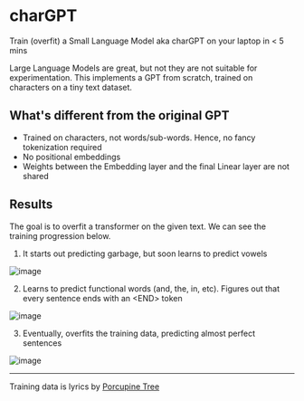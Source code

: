 # charGPT
Train (overfit) a Small Language Model aka charGPT on your laptop in < 5 mins

Large Language Models are great, but not they are not suitable for experimentation. This implements a GPT from scratch, trained on characters on a tiny text dataset. 

## What's different from the original GPT
- Trained on characters, not words/sub-words. Hence, no fancy tokenization required
- No positional embeddings
- Weights between the Embedding layer and the final Linear layer are not shared

## Results
The goal is to overfit a transformer on the given text. We can see the training progression below.

1. It starts out predicting garbage, but soon learns to predict vowels

![image](https://user-images.githubusercontent.com/22069467/228154682-4f39a9f9-0f53-4b4d-a077-16616b9903dd.png)

2. Learns to predict functional words (and, the, in, etc). Figures out that every sentence ends with an \<END\> token

![image](https://user-images.githubusercontent.com/22069467/228156181-b5a763f6-8f3f-4d20-95ac-7b1a9501a41d.png)

3. Eventually, overfits the training data, predicting almost perfect sentences

![image](https://user-images.githubusercontent.com/22069467/228156820-eaeea21f-4779-4686-ba27-543f5a3ee9c5.png)

---
Training data is lyrics by [Porcupine Tree](http://www.darklyrics.com/lyrics/porcupinetree/deadwing.html)
